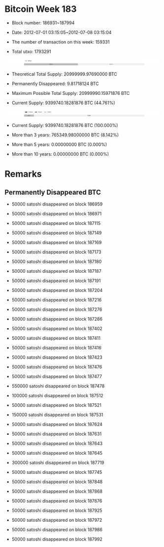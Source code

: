 # Bitcoin Week 183

- Block number: 186931~187994

- Date: 2012-07-01 03:15:05~2012-07-08 03:15:04

- The number of transaction on this week: 159331

- Total utxo: 1793291

![](../images/mined_week183.png)

- Theoretical Total Supply: 20999999.97690000 BTC

- Permanently Disappeared: 9.81718124 BTC

- Maximum Possible Total Supply: 20999990.15971876 BTC

- Current Supply: 9399740.18281876 BTC (44.761%)

![](../images/year_week183.png)


- Current Supply: 9399740.18281876 BTC (100.000%)

- More than 3 years: 765349.98000000 BTC (8.142%)

- More than 5 years: 0.00000000 BTC (0.000%)

- More than 10 years: 0.00000000 BTC (0.000%)

# Remarks

## Permanently Disappeared BTC

- 50000 satoshi disappeared on block 186959

- 50000 satoshi disappeared on block 186971

- 50000 satoshi disappeared on block 187115

- 50000 satoshi disappeared on block 187149

- 50000 satoshi disappeared on block 187169

- 50000 satoshi disappeared on block 187173

- 50000 satoshi disappeared on block 187180

- 50000 satoshi disappeared on block 187187

- 50000 satoshi disappeared on block 187191

- 50000 satoshi disappeared on block 187204

- 50000 satoshi disappeared on block 187216

- 50000 satoshi disappeared on block 187276

- 50000 satoshi disappeared on block 187286

- 50000 satoshi disappeared on block 187402

- 50000 satoshi disappeared on block 187411

- 50000 satoshi disappeared on block 187416

- 50000 satoshi disappeared on block 187423

- 50000 satoshi disappeared on block 187476

- 50000 satoshi disappeared on block 187477

- 550000 satoshi disappeared on block 187478

- 100000 satoshi disappeared on block 187512

- 50000 satoshi disappeared on block 187521

- 150000 satoshi disappeared on block 187531

- 50000 satoshi disappeared on block 187624

- 50000 satoshi disappeared on block 187631

- 50000 satoshi disappeared on block 187643

- 50000 satoshi disappeared on block 187645

- 300000 satoshi disappeared on block 187719

- 50000 satoshi disappeared on block 187745

- 50000 satoshi disappeared on block 187848

- 50000 satoshi disappeared on block 187868

- 50000 satoshi disappeared on block 187876

- 50000 satoshi disappeared on block 187925

- 50000 satoshi disappeared on block 187972

- 50000 satoshi disappeared on block 187986

- 50000 satoshi disappeared on block 187992

